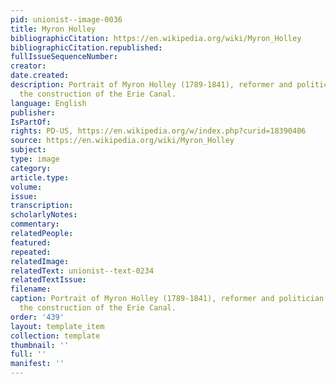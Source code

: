 ```yaml
---
pid: unionist--image-0036
title: Myron Holley
bibliographicCitation: https://en.wikipedia.org/wiki/Myron_Holley
bibliographicCitation.republished: 
fullIssueSequenceNumber: 
creator: 
date.created: 
description: Portrait of Myron Holley (1789-1841), reformer and politician who helped
  the construction of the Erie Canal.
language: English
publisher: 
IsPartOf: 
rights: PD-US, https://en.wikipedia.org/w/index.php?curid=18390406
source: https://en.wikipedia.org/wiki/Myron_Holley
subject: 
type: image
category: 
article.type: 
volume: 
issue: 
transcription: 
scholarlyNotes: 
commentary: 
relatedPeople: 
featured: 
repeated: 
relatedImage: 
relatedText: unionist--text-0234
relatedTextIssue: 
filename: 
caption: Portrait of Myron Holley (1789-1841), reformer and politician who helped
  the construction of the Erie Canal.
order: '439'
layout: template_item
collection: template
thumbnail: ''
full: ''
manifest: ''
---
```

